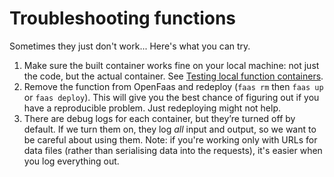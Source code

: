 # Troubleshooting functions

Sometimes they just don't work... Here's what you can try.

1. Make sure the built container works fine on your local machine: not just the code, but the actual container. See [Testing local function containers](testing-local-function-containers.md).
2. Remove the function from OpenFaas and redeploy \(`faas rm` then `faas up` or `faas deploy`\). This will give you the best chance of figuring out if you have a reproducible problem. Just redeploying might not help.
3. There are debug logs for each container, but they’re turned off by default. If we turn them on, they log _all_ input and output, so we want to be careful about using them. Note: if you're working only with URLs for data files \(rather than serialising data into the requests\), it's easier when you log everything out.

